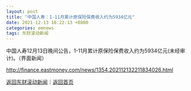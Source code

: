 ```yaml
---
layout: post
title: "中国人寿：1-11月累计原保险保费收入约为5934亿元"
date: 2021-12-13 16:22:13 +0800
categories: emnews
tags: 东财滚动新闻
---
```


中国人寿12月13日晚间公告，1-11月累计原保险保费收入约为5934亿元(未经审计)。（界面新闻）

<http://finance.eastmoney.com/news/1354,202112132211834026.html>

[返回东财滚动新闻](//finews.withounder.com/emnews/)｜[返回首页](//finews.withounder.com/)